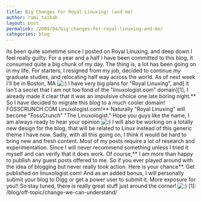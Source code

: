 ```yaml
---
title: Big Changes for Royal Linuxing! (and me)
author: rami_taibah
layout: post
permalink: /2009/04/big-changes-for-royal-linuxing-and-me/
categories: blog
---
```

Its been quite sometime since I posted on Royal Linuxing, and deep down I feel really guilty.  For a year and a half I have been committed to this blog, it consumed quite a big chunk of my day.
The thing is, a lot has been going on in my life. For starters, I resigned from my job, decided to continue my graduate studies, and relocating half way across the world. As of next week I'll be in Boston, MA ![:)](http://192.168.1.2/blog2/wp-includes/images/smilies/icon_smile.gif)
I have very big plans for "Royal Linuxing", and\[ it isn't a secret that I am not too fond of the "linuxologist.com" domain\]\[1\], I already made it clear that it was an impulsive choice one late boring night.\*\* So I have decided to migrate this blog to a much cooler domain! FOSSCRUNCH.COM Linuxologist.com!\*\* Naturally "Royal Linuxing" will become "FossCrunch" "The Linuxologist." Hope you guys like the name, I am always ready to hear your opinion ![:)](http://192.168.1.2/blog2/wp-includes/images/smilies/icon_smile.gif)
I will also be working on a totally new design for the blog, that will be related to Linux instead of this generic theme I have now.
Sadly, with all this going on, I think it would be hard to bring new and fresh content. Most of my posts require a lot of research and experimentation. Since I will never recommend something unless I tried it myself and can verify that it does work.
Of course,\*\* I am more than happy to publish any guest posts offered to me. So if you ever played around with the idea of blogging but never really took action. Here is your chance\*\*. Get published on linuxologist.com! And as an added bonus, I will personally submit your blog to Digg or get a power user to submit it. More exposure for you!!
So stay tuned, there is really great stuff just around the corner! ![:)](http://192.168.1.2/blog2/wp-includes/images/smilies/icon_smile.gif)
\[1\]: /blog/off-topic/change-we-can-understand/